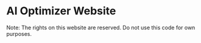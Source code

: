 # AI Optimizer Website

Note: The rights on this website are reserved. Do not use this code for own purposes.